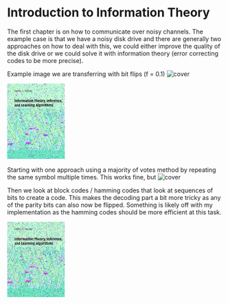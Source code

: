# Introduction to Information Theory

The first chapter is on how to communicate over noisy channels. The example case is that we have a noisy disk drive and there are generally two approaches on how to deal with this, we could either improve the quality of the disk drive or we could solve it with information theory (error correcting codes to be more precise).

Example image we are transferring with bit flips (f = 0.1)
![cover](./conver.png)

![cover with noise](./cover_with_noise.png)

Starting with one approach using a majority of votes method by repeating the same symbol multiple times. This works fine, but 
![cover](./repetion_codes.png)

Then we look at block codes / hamming codes that look at sequences of bits to create a code. This makes the decoding part a bit more tricky as any of the parity bits can also now be flipped. 
Something is likely off with my implementation as the hamming codes should be more efficient at this task.

![cover](./hamming_codes.png)
